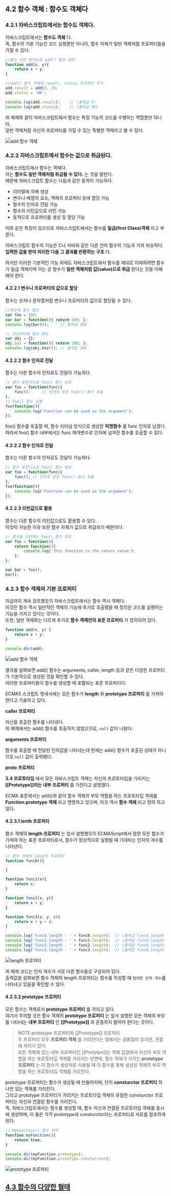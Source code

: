 ## 4.2 함수 객체 : 함수도 객체다

### 4.2.1  자바스크립트에서는 함수도 객체다.
자바스크립트에서는 **함수도 객체** 다.  
즉, 함수의 기본 기능인 코드 실행뿐만 아니라, 함수 자체가 일반 객체처럼 프로퍼티들을 가질 수 있다.
```js
//함수 선언 방식으로 add() 함수 정의
function add(x, y){
    return x + y;
}

//add() 함수 객체에 result, status 프로퍼티 추가
add.result = add(3, 2);
add.status = 'OK';

console.log(add.result);    // (출력값 5)
console.log(add.status);    // (출력값 OK)
```
위 예제와 같이 자바스크립트에서 함수는 특정 기능의 코드를 수행하는 역할뿐만 아니라,  
일반 객체처럼 자신의 프로퍼티를 가질 수 있는 특별한 객체라고 볼 수 있다.  

![add 함수 객체](../images/4.2.gif)  


### 4.2.2 자바스크립트에서 함수는 값으로 취급된다.
자바스크립트에서 함수는 객체다.  
이는 **함수도 일반 객체처럼 취급될 수 있다.** 는 것을 말한다.  
때문에 자바스크립트 함수는 다음과 같은 동작이 가능하다.
- 리터럴에 의해 생성
- 변수나 배열의 요소, 객체의 프로퍼티 등에 할당 가능
- 함수의 인자로 전달 가능
- 함수의 리턴값으로 리턴 가능
- 동적으로 프로퍼티를 생성 및 할당 가능

이와 같은 특징이 있으므로 자바스크립트에서는 함수를 **일급(first Class)객체** 라고 부른다.  

자바스크립트 함수의 기능은 C나 자바와 같은 다른 언어 함수의 기능과 거의 비슷하다.  
**입력한 값을 받아 처리한 다음 그 결과를 반환하는 구조** 다.  

하지만 이러한 기본적인 기능 외에도 자바스크립트에서 함수를 제대로 이해하려면 함수가 일급 객체이며 이는 곧 함수가 **일반 객체처럼 값(value)으로 취급** 된다는 것을 이해해야 한다.  

#### 4.2.2.1 변수나 프로퍼티의 값으로 할당  

함수는 숫자나 문자열처럼 변수나 프로퍼티의 값으로 할당될 수 있다.  

```js
//변수에 함수 할당
var foo = 100;
var bar = function(){ return 100; };
console.log(bar());     // 출력값 100

// 프로퍼티에 함수 할당
var obj = {};
obj.baz = function(){ return 200; };
console.log(obj.baz()); // 출력값 200
```

#### 4.2.2.2 함수 인자로 전달

함수는 다른 함수의 인자로도 전달이 가능하다.  
```js
// 함수 표현식으로 foo() 함수 생성
var foo = function(func){
    func();     // 인자로 받은 func() 함수 호출
};
// foo() 함수 실행
foo(function(){
    console.log('Function can be used as the argument');
});
```
foo() 함수를 호출할 때, 함수 리터널 방식으로 생성한 **익명함수** 를 func 인자로 넘겼다.  
따라서 foo() 함수 내부에서는 func 매개변수로 인자에 넘겨진 함수를 호출할 수 있다.  

#### 4.2.2.2 함수 인자로 전달

함수는 다른 함수의 인자로도 전달이 가능하다.  

```js
// 함수 표현식으로 foo() 함수 생성
var foo = function(func){
    func(); // 인자로 받은 func() 함수 호출
};
foo(function(){
    console.log('Function can be used as the argument');
});
```

#### 4.2.2.3 리턴값으로 활용

함수는 다른 함수의 리턴값으로도 활용할 수 있다.  
이것이 가능한 이유 또한 함수 자체가 값으로 취급되기 때문이다.

```js
// 함수를 리턴하는 foo() 함수 정의
var foo = function(){
    return function(){
        console.log('this function is the return value');
    };
};

var bar = foo();
bar();
```


### 4.2.3 함수 객체의 기본 프로퍼티

지금까지 계속 강조했듯이 자바스크립트에서는 함수 역시 객체다.  
이것은 함수 역시 일반적인 객체의 기능에 추가로 호출됐을 때 정의된 코드를 실행하는 기능을 가지고 있다는 것이다.  
또한, 일반 객체와는 다르게 추가로 **함수 객체만의 표준 프로퍼티** 가 정의되어 있다.

```js
function add(x, y) {
    return x + y;
}

console.dir(add);
```

![add 함수 객체](../images/4.3.gif)  

결과를 살펴보면 add() 함수는 arguments, caller, length 등과 같은 다양한 프로퍼티가 기본적으로 생성된 것을 확인할 수 있다.  
이러한 프로퍼티들이 함수를 생성할 때 포함되는 표준 프로퍼티다.  

ECMA5 스크립트 명세서에는 모든 함수가 **length** 와 **prototype 프로퍼티** 를 가져야 한다고 기술하고 있다.  

**caller 프로퍼티**  

자신을 호출한 함수를 나타낸다.  
위 예제에서는 add() 함수를 호출하지 않았으므로, `null` 값이 나왔다.  


**arguments 프로퍼티**  

함수를 호출할 때 전달된 인자값을 나타내는데 현재는 add() 함수가 호출된 상태가 아니므로 `null` 값이 출력됐다.  

**__proto__ 프로퍼티**  

 **3.4 프로토타입** 에서 모든 자바스크립트 객체는 자신의 프로토타입을 가리키는 **[[Prototype]]라는 내부 프로퍼티** 를 가진다고 설명했다.  

 ECMA 표준에서는 add()와 같이 함수 객체의 부모 역할을 하는 프로토타입 객체를 **Function.prototype 객체** 라고 명명하고 있으며, 이것 역시 **함수 객체** 라고 정의 하고 있다.

#### 4.2.3.1 lenth 프로퍼티

함수 객체의 **length 프로퍼티** 는 앞서 설명했듯이 ECMAScript에서 정한 모든 함수가 가져야 하는 표준 프로퍼티로서, 함수가 정상적으로 실행될 때 기대되는 인자의 개수를 나타낸다.

```js
// 함수 객체의 length 프로퍼티
function func0(){

}

function func1(x){
    return x;
}

function func2(x, y){
    return x + y;
}

function func3(x, y, z){
    return x + y + z;
}

console.log('func0.length - ' + func0.length);  // (출력값 func0.length - 0)
console.log('func1.length - ' + func1.length);  // (출력값 func0.length - 1)
console.log('func2.length - ' + func2.length);  // (출력값 func0.length - 2)
console.log('func3.length - ' + func3.length);  // (출력값 func0.length - 3)
```

![length 프로퍼티](../images/4.4.gif)  

위 예제 코드는 인자 개수가 서로 다른 함수들로 구성되어 있다.  
출력값을 살펴보면 함수 객체의 length 프로퍼티는 함수를 작성할 때 `정의한 인자 개수`를 나타내고 있음을 확인할 수 있다.

#### 4.2.3.2 prototype 프로퍼티

모든 함수는 객체로서 **prototype 프로퍼티** 를 가지고 있다.  
여기서 주의할 것은 함수 객체의 **prototype 프로퍼티** 는 앞서 설명한 모든 객체의 부모를 나타내는 **내부 프로퍼티** 인 **[[Prototype]]** 과 혼동하지 말아야 한다는 것이다.  

>NOTE prototype 프로퍼티와 [[Prototype]] 프로퍼티  
두 프로퍼티 모두 **프로퍼티 객체** 를 가리킨다는 점에서는 공통점이 있지만, 관점에 차이가 있다.  
모든 객체에 있는 내부 프로퍼티인 [[Protytpe]]는 객체 입장에서 자신의 부모 역할을 하는 포로토타입 객체를 가리키는 반면에, 함수 객체가 가지는 **prototype 프로퍼티** 는 이 함수가 생성자로 사용될 때 이 함수를 통해 생성된 객체의 부모 역할을 하는 프로토타입 객체를 가리킨다.  

prototype 프로퍼티는 함수가 생성될 때 만들어지며, 단지 **consturctor 프로퍼티** 하나만 있는 객체를 가리킨다.  
그리고 prototype 프로퍼티가 가리키는 프로토타입 객체의 유일한 consturctor 프로퍼티는 자신과 연결된 함수를 가리킨다.  
즉, 자바스크립트에서는 함수를 생성할 때, 함수 자신과 연결된 프로토타입 객체를 동시에 생성하며, 이 둘은 각각 prototype과 consturctor라는 프로퍼티로 서로를 참조하게 된다.

```js
// MyFunction() 함수 정의
function myFunction(){
    return true;
}

console.dir(myFunction.prototype);
console.dir(myFunction.prototype.consturctor);
```

![prototype 프로퍼티](../images/4.5.gif)  

## [4.3 함수의 다양한 형태](./chapter04-03.md)
